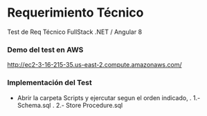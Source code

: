 # Requerimiento Técnico
Test de Req Técnico FullStack .NET / Angular 8 
### Demo del test en AWS
http://ec2-3-16-215-35.us-east-2.compute.amazonaws.com/
### Implementación del Test
- Abrir la carpeta Scripts y ejercutar segun el orden indicado,
  . 1.- Schema.sql
  . 2.- Store Procedure.sql
    

